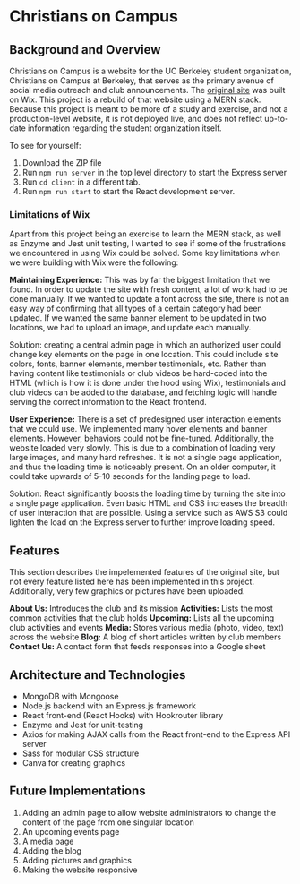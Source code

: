 # Christians on Campus

## Background and Overview
Christians on Campus is a website for the UC Berkeley student organization, Christians on Campus at Berkeley, that serves as the primary avenue of social media outreach and club announcements. The [original site](http://christiansoncampus.info) was built on Wix. This project is a rebuild of that website using a MERN stack. Because this project is meant to be more of a study and exercise, and not a production-level website, it is not deployed live, and does not reflect up-to-date information regarding the student organization itself.

To see for yourself:
1. Download the ZIP file
2. Run `npm run server` in the top level directory to start the Express server
3. Run `cd client` in a different tab.
4. Run `npm run start` to start the React development server.

### Limitations of Wix
Apart from this project being an exercise to learn the MERN stack, as well as Enzyme and Jest unit testing, I wanted to see if some of the frustrations we encountered in using Wix could be solved. Some key limitations when we were building with Wix were the following:

**Maintaining Experience:** This was by far the biggest limitation that we found. In order to update the site with fresh content, a lot of work had to be done manually. If we wanted to update a font across the site, there is not an easy way of confirming that all types of a certain category had been updated. If we wanted the same banner element to be updated in two locations, we had to upload an image, and update each manually.

Solution: creating a central admin page in which an authorized user could change key elements on the page in one location. This could include site colors, fonts, banner elements, member testimonials, etc. Rather than having content like testimonials or club videos be hard-coded into the HTML (which is how it is done under the hood using Wix), testimonials and club videos can be added to the database, and fetching logic will handle serving the correct information to the React frontend. 

**User Experience:** There is a set of predesigned user interaction elements that we could use. We implemented many hover elements and banner elements. However, behaviors could not be fine-tuned. Additionally, the website loaded very slowly. This is due to a combination of loading very large images, and many hard refreshes. It is not a single page application, and thus the loading time is noticeably present. On an older computer, it could take upwards of 5-10 seconds for the landing page to load.

Solution: React significantly boosts the loading time by turning the site into a single page application. Even basic HTML and CSS increases the breadth of user interaction that are possible. Using a service such as AWS S3 could lighten the load on the Express server to further improve loading speed.

## Features
This section describes the impelemented features of the original site, but not every feature listed here has been implemented in this project. Additionally, very few graphics or pictures have been uploaded. 

**About Us:** Introduces the club and its mission
**Activities:** Lists the most common activities that the club holds
**Upcoming:** Lists all the upcoming club activities and events
**Media:** Stores various media (photo, video, text) across the website
**Blog:** A blog of short articles written by club members
**Contact Us:** A contact form that feeds responses into a Google sheet

## Architecture and Technologies
* MongoDB with Mongoose
* Node.js backend with an Express.js framework
* React front-end (React Hooks) with Hookrouter library
* Enzyme and Jest for unit-testing
* Axios for making AJAX calls from the React front-end to the Express API server
* Sass for modular CSS structure
* Canva for creating graphics

## Future Implementations
1. Adding an admin page to allow website administrators to change the content of the page from one singular location
2. An upcoming events page
3. A media page
4. Adding the blog
5. Adding pictures and graphics
6. Making the website responsive